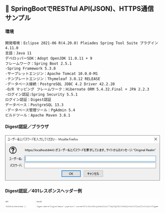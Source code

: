 ﻿## :leaves: SpringBootでRESTful API(JSON)、HTTPS通信サンプル

#### 環境
```
開発環境：Eclipse 2021-06 R(4.20.0) Pleiades Spring Tool Suite プラグイン 4.11.0
言語：Java 11
デベロッパーSDK：Adopt OpenJDK 11.0.11 + 9
フレームワーク：Spring Boot 2.5.1
-Spring Framework 5.3.8
-サーブレットエンジン：Apache Tomcat 10.0.0-M1
-テンプレートエンジン：Thymeleaf 3.0.12 RELEASE
-データベース接続：PostgreSQL JDBC 4.2 Driver 42.2.20
-O/R マッピング フレームワーク：Hibernate ORM 5.4.32.Final + JPA 2.2.3
-ログイン認証:Spring Security 5.5.1  
ログイン認証：Digest認証
データベース：PostgreSQL 13.3
-データベース管理ツール：PgAdmin 5.4
ビルドツール：Apache Maven 3.8.1
```

#### Digest認証／ブラウザ  
![Img](ReadmeImg.png)

#### Digest認証／401レスポンスヘッダー例  
![Img2](ReadmeImg2.png)